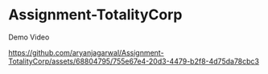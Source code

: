 # Assignment-TotalityCorp
Demo Video


https://github.com/aryanjagarwal/Assignment-TotalityCorp/assets/68804795/755e67e4-20d3-4479-b2f8-4d75da78cbc3

